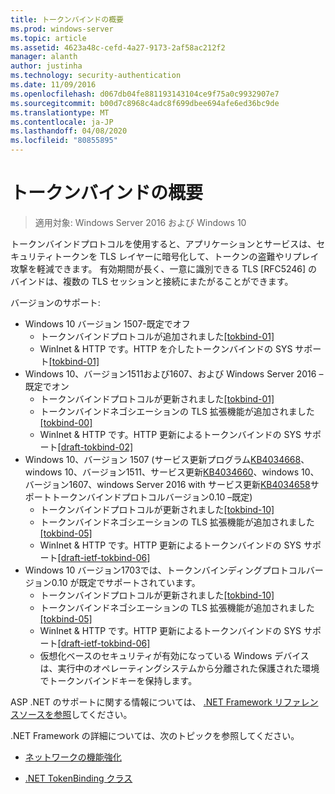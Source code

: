 ```yaml
---
title: トークンバインドの概要
ms.prod: windows-server
ms.topic: article
ms.assetid: 4623a48c-cefd-4a27-9173-2af58ac212f2
manager: alanth
author: justinha
ms.technology: security-authentication
ms.date: 11/09/2016
ms.openlocfilehash: d067db04fe881193143104ce9f75a0c9932907e7
ms.sourcegitcommit: b00d7c8968c4adc8f699dbee694afe6ed36bc9de
ms.translationtype: MT
ms.contentlocale: ja-JP
ms.lasthandoff: 04/08/2020
ms.locfileid: "80855895"
---
```

# <a name="introducing-token-binding"></a>トークンバインドの概要

>適用対象: Windows Server 2016 および Windows 10

トークンバインドプロトコルを使用すると、アプリケーションとサービスは、セキュリティトークンを TLS レイヤーに暗号化して、トークンの盗難やリプレイ攻撃を軽減できます。 有効期間が長く、一意に識別できる TLS [RFC5246] のバインドは、複数の TLS セッションと接続にまたがることができます。

バージョンのサポート:

- Windows 10 バージョン 1507-既定でオフ
    - トークンバインドプロトコルが追加されました[[tokbind-01]](https://datatracker.ietf.org/doc/draft-ietf-tokbind-protocol/01/)
    - WinInet & HTTP です。HTTP を介したトークンバインドの SYS サポート[[tokbind-01]](https://datatracker.ietf.org/doc/draft-ietf-tokbind-https/01/)
- Windows 10、バージョン1511および1607、および Windows Server 2016 –既定でオン
    - トークンバインドプロトコルが更新されました[[tokbind-01]](https://datatracker.ietf.org/doc/draft-ietf-tokbind-protocol/01/)
    - トークンバインドネゴシエーションの TLS 拡張機能が追加されました[[tokbind-00]](https://tools.ietf.org/html/draft-popov-tokbind-negotiation-00)
    - WinInet & HTTP です。HTTP 更新によるトークンバインドの SYS サポート[[draft-tokbind-02]](https://datatracker.ietf.org/doc/draft-ietf-tokbind-https/02/)
- Windows 10、バージョン 1507 (サービス更新プログラム[KB4034668](https://support.microsoft.com/kb/KB4034668)、windows 10、バージョン1511、サービス更新[KB4034660](https://support.microsoft.com/kb/KB4034660)、windows 10、バージョン1607、windows Server 2016 with サービス更新[KB4034658](https://support.microsoft.com/kb/KB4034658)サポートトークンバインドプロトコルバージョン0.10 –既定)
    - トークンバインドプロトコルが更新されました[[tokbind-10]](https://datatracker.ietf.org/doc/draft-ietf-tokbind-protocol/10/)
    - トークンバインドネゴシエーションの TLS 拡張機能が追加されました[[tokbind-05]](https://tools.ietf.org/html/draft-ietf-tokbind-negotiation-05)
    - WinInet & HTTP です。HTTP 更新によるトークンバインドの SYS サポート[[draft-ietf-tokbind-06]](https://datatracker.ietf.org/doc/draft-ietf-tokbind-https/06/)
- Windows 10 バージョン1703では、トークンバインディングプロトコルバージョン0.10 が既定でサポートされています。
    - トークンバインドプロトコルが更新されました[[tokbind-10]](https://datatracker.ietf.org/doc/draft-ietf-tokbind-protocol/10/)
    - トークンバインドネゴシエーションの TLS 拡張機能が追加されました[[tokbind-05]](https://tools.ietf.org/html/draft-ietf-tokbind-negotiation-05)
    - WinInet & HTTP です。HTTP 更新によるトークンバインドの SYS サポート[[draft-ietf-tokbind-06]](https://datatracker.ietf.org/doc/draft-ietf-tokbind-https/06/)
    - 仮想化ベースのセキュリティが有効になっている Windows デバイスは、実行中のオペレーティングシステムから分離された保護された環境でトークンバインドキーを保持します。

ASP .NET のサポートに関する情報については、 [.NET Framework リファレンスソースを参照](https://referencesource.microsoft.com/#System.Web/ITlsTokenBindingInfo.cs,4a5e5668f5c31170)してください。 

.NET Framework の詳細については、次のトピックを参照してください。

- [ネットワークの機能強化](https://blogs.msdn.microsoft.com/dotnet/2015/11/30/net-framework-4-6-1-is-now-available/#networking)

- [.NET TokenBinding クラス](https://msdn.microsoft.com/library/system.security.authentication.extendedprotection.tokenbinding.aspx)

